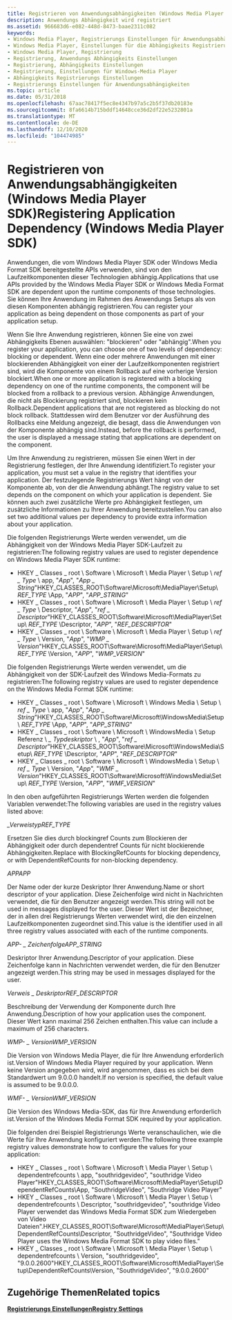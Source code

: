 ```yaml
---
title: Registrieren von Anwendungsabhängigkeiten (Windows Media Player SDK)
description: Anwendungs Abhängigkeit wird registriert
ms.assetid: 966683d6-e082-448d-8473-baae2311c082
keywords:
- Windows Media Player, Registrierungs Einstellungen für Anwendungsabhängigkeiten
- Windows Media Player, Einstellungen für die Abhängigkeits Registrierung
- Windows Media Player, Registrierung
- Registrierung, Anwendungs Abhängigkeits Einstellungen
- Registrierung, Abhängigkeits Einstellungen
- Registrierung, Einstellungen für Windows-Media Player
- Abhängigkeits Registrierungs Einstellungen
- Registrierungs Einstellungen für Anwendungsabhängigkeiten
ms.topic: article
ms.date: 05/31/2018
ms.openlocfilehash: 67aac78417f5ec8e4347b97a5c2b5f37db20183e
ms.sourcegitcommit: 8fa6614b715bddf14648cce36d2df22e5232801a
ms.translationtype: MT
ms.contentlocale: de-DE
ms.lasthandoff: 12/10/2020
ms.locfileid: "104474985"
---
```

# <a name="registering-application-dependency-windows-media-player-sdk"></a><span data-ttu-id="51101-111">Registrieren von Anwendungsabhängigkeiten (Windows Media Player SDK)</span><span class="sxs-lookup"><span data-stu-id="51101-111">Registering Application Dependency (Windows Media Player SDK)</span></span>

<span data-ttu-id="51101-112">Anwendungen, die vom Windows Media Player SDK oder Windows Media Format SDK bereitgestellte APIs verwenden, sind von den Laufzeitkomponenten dieser Technologien abhängig.</span><span class="sxs-lookup"><span data-stu-id="51101-112">Applications that use APIs provided by the Windows Media Player SDK or Windows Media Format SDK are dependent upon the runtime components of those technologies.</span></span> <span data-ttu-id="51101-113">Sie können Ihre Anwendung im Rahmen des Anwendungs Setups als von diesen Komponenten abhängig registrieren.</span><span class="sxs-lookup"><span data-stu-id="51101-113">You can register your application as being dependent on those components as part of your application setup.</span></span>

<span data-ttu-id="51101-114">Wenn Sie Ihre Anwendung registrieren, können Sie eine von zwei Abhängigkeits Ebenen auswählen: "blockieren" oder "abhängig".</span><span class="sxs-lookup"><span data-stu-id="51101-114">When you register your application, you can choose one of two levels of dependency: blocking or dependent.</span></span> <span data-ttu-id="51101-115">Wenn eine oder mehrere Anwendungen mit einer blockierenden Abhängigkeit von einer der Laufzeitkomponenten registriert sind, wird die Komponente von einem Rollback auf eine vorherige Version blockiert.</span><span class="sxs-lookup"><span data-stu-id="51101-115">When one or more application is registered with a blocking dependency on one of the runtime components, the component will be blocked from a rollback to a previous version.</span></span> <span data-ttu-id="51101-116">Abhängige Anwendungen, die nicht als Blockierung registriert sind, blockieren kein Rollback.</span><span class="sxs-lookup"><span data-stu-id="51101-116">Dependent applications that are not registered as blocking do not block rollback.</span></span> <span data-ttu-id="51101-117">Stattdessen wird dem Benutzer vor der Ausführung des Rollbacks eine Meldung angezeigt, die besagt, dass die Anwendungen von der Komponente abhängig sind.</span><span class="sxs-lookup"><span data-stu-id="51101-117">Instead, before the rollback is performed, the user is displayed a message stating that applications are dependent on the component.</span></span>

<span data-ttu-id="51101-118">Um Ihre Anwendung zu registrieren, müssen Sie einen Wert in der Registrierung festlegen, der Ihre Anwendung identifiziert.</span><span class="sxs-lookup"><span data-stu-id="51101-118">To register your application, you must set a value in the registry that identifies your application.</span></span> <span data-ttu-id="51101-119">Der festzulegende Registrierungs Wert hängt von der Komponente ab, von der die Anwendung abhängt.</span><span class="sxs-lookup"><span data-stu-id="51101-119">The registry value to set depends on the component on which your application is dependent.</span></span> <span data-ttu-id="51101-120">Sie können auch zwei zusätzliche Werte pro Abhängigkeit festlegen, um zusätzliche Informationen zu Ihrer Anwendung bereitzustellen.</span><span class="sxs-lookup"><span data-stu-id="51101-120">You can also set two additional values per dependency to provide extra information about your application.</span></span>

<span data-ttu-id="51101-121">Die folgenden Registrierungs Werte werden verwendet, um die Abhängigkeit von der Windows Media Player SDK-Laufzeit zu registrieren:</span><span class="sxs-lookup"><span data-stu-id="51101-121">The following registry values are used to register dependence on Windows Media Player SDK runtime:</span></span>

-   <span data-ttu-id="51101-122">HKEY \_ Classes \_ root \\ Software \\ Microsoft \\ Media Player \\ Setup \\ *ref \_ Type* \\ app, "*App*", "*App \_ String*"</span><span class="sxs-lookup"><span data-stu-id="51101-122">HKEY\_CLASSES\_ROOT\\Software\\Microsoft\\MediaPlayer\\Setup\\ *REF\_TYPE* \\App, "*APP*", "*APP\_STRING*"</span></span>
-   <span data-ttu-id="51101-123">HKEY \_ Classes \_ root \\ Software \\ Microsoft \\ Media Player \\ Setup \\ *ref \_ Type* \\ Descriptor, "*App*", "*ref \_ Descriptor*"</span><span class="sxs-lookup"><span data-stu-id="51101-123">HKEY\_CLASSES\_ROOT\\Software\\Microsoft\\MediaPlayer\\Setup\\ *REF\_TYPE* \\Descriptor, "*APP*", "*REF\_DESCRIPTOR*"</span></span>
-   <span data-ttu-id="51101-124">HKEY \_ Classes \_ root \\ Software \\ Microsoft \\ Media Player \\ Setup \\ *ref \_ Type* \\ Version, "*App*", "*WMP \_ Version*"</span><span class="sxs-lookup"><span data-stu-id="51101-124">HKEY\_CLASSES\_ROOT\\Software\\Microsoft\\MediaPlayer\\Setup\\ *REF\_TYPE* \\Version, "*APP*", "*WMP\_VERSION*"</span></span>

<span data-ttu-id="51101-125">Die folgenden Registrierungs Werte werden verwendet, um die Abhängigkeit von der SDK-Laufzeit des Windows Media-Formats zu registrieren:</span><span class="sxs-lookup"><span data-stu-id="51101-125">The following registry values are used to register dependence on the Windows Media Format SDK runtime:</span></span>

-   <span data-ttu-id="51101-126">HKEY \_ Classes \_ root \\ Software \\ Microsoft \\ Windows Media \\ Setup \\ *ref \_ Type* \\ app, "*App*", "*App \_ String*"</span><span class="sxs-lookup"><span data-stu-id="51101-126">HKEY\_CLASSES\_ROOT\\Software\\Microsoft\\WindowsMedia\\Setup\\ *REF\_TYPE* \\App, "*APP*", "*APP\_STRING*"</span></span>
-   <span data-ttu-id="51101-127">HKEY \_ Classes \_ root \\ Software \\ Microsoft \\ WindowsMedia \\ Setup Referenz \\ *\_ Typdeskriptor* \\ , "*App*", "*ref \_ Descriptor*"</span><span class="sxs-lookup"><span data-stu-id="51101-127">HKEY\_CLASSES\_ROOT\\Software\\Microsoft\\WindowsMedia\\Setup\\ *REF\_TYPE* \\Descriptor, "*APP*", "*REF\_DESCRIPTOR*"</span></span>
-   <span data-ttu-id="51101-128">HKEY \_ Classes \_ root \\ Software \\ Microsoft \\ WindowsMedia \\ Setup \\ *ref \_ Type* \\ Version, "*App*", "*WMF \_ Version*"</span><span class="sxs-lookup"><span data-stu-id="51101-128">HKEY\_CLASSES\_ROOT\\Software\\Microsoft\\WindowsMedia\\Setup\\ *REF\_TYPE* \\Version, "*APP*", "*WMF\_VERSION*"</span></span>

<span data-ttu-id="51101-129">In den oben aufgeführten Registrierungs Werten werden die folgenden Variablen verwendet:</span><span class="sxs-lookup"><span data-stu-id="51101-129">The following variables are used in the registry values listed above:</span></span>

<span data-ttu-id="51101-130">*\_Verweistyp*</span><span class="sxs-lookup"><span data-stu-id="51101-130">*REF\_TYPE*</span></span>

<span data-ttu-id="51101-131">Ersetzen Sie dies durch blockingref Counts zum Blockieren der Abhängigkeit oder durch dependentref Counts für nicht blockierende Abhängigkeiten.</span><span class="sxs-lookup"><span data-stu-id="51101-131">Replace with BlockingRefCounts for blocking dependency, or with DependentRefCounts for non-blocking dependency.</span></span>

<span data-ttu-id="51101-132">*APP*</span><span class="sxs-lookup"><span data-stu-id="51101-132">*APP*</span></span>

<span data-ttu-id="51101-133">Der Name oder der kurze Deskriptor Ihrer Anwendung.</span><span class="sxs-lookup"><span data-stu-id="51101-133">Name or short descriptor of your application.</span></span> <span data-ttu-id="51101-134">Diese Zeichenfolge wird nicht in Nachrichten verwendet, die für den Benutzer angezeigt werden.</span><span class="sxs-lookup"><span data-stu-id="51101-134">This string will not be used in messages displayed for the user.</span></span> <span data-ttu-id="51101-135">Dieser Wert ist der Bezeichner, der in allen drei Registrierungs Werten verwendet wird, die den einzelnen Laufzeitkomponenten zugeordnet sind.</span><span class="sxs-lookup"><span data-stu-id="51101-135">This value is the identifier used in all three registry values associated with each of the runtime components.</span></span>

<span data-ttu-id="51101-136">*APP- \_ Zeichenfolge*</span><span class="sxs-lookup"><span data-stu-id="51101-136">*APP\_STRING*</span></span>

<span data-ttu-id="51101-137">Deskriptor Ihrer Anwendung.</span><span class="sxs-lookup"><span data-stu-id="51101-137">Descriptor of your application.</span></span> <span data-ttu-id="51101-138">Diese Zeichenfolge kann in Nachrichten verwendet werden, die für den Benutzer angezeigt werden.</span><span class="sxs-lookup"><span data-stu-id="51101-138">This string may be used in messages displayed for the user.</span></span>

<span data-ttu-id="51101-139">*Verweis \_ Deskriptor*</span><span class="sxs-lookup"><span data-stu-id="51101-139">*REF\_DESCRIPTOR*</span></span>

<span data-ttu-id="51101-140">Beschreibung der Verwendung der Komponente durch Ihre Anwendung.</span><span class="sxs-lookup"><span data-stu-id="51101-140">Description of how your application uses the component.</span></span> <span data-ttu-id="51101-141">Dieser Wert kann maximal 256 Zeichen enthalten.</span><span class="sxs-lookup"><span data-stu-id="51101-141">This value can include a maximum of 256 characters.</span></span>

<span data-ttu-id="51101-142">*WMP- \_ Version*</span><span class="sxs-lookup"><span data-stu-id="51101-142">*WMP\_VERSION*</span></span>

<span data-ttu-id="51101-143">Die Version von Windows Media Player, die für Ihre Anwendung erforderlich ist.</span><span class="sxs-lookup"><span data-stu-id="51101-143">Version of Windows Media Player required by your application.</span></span> <span data-ttu-id="51101-144">Wenn keine Version angegeben wird, wird angenommen, dass es sich bei dem Standardwert um 9.0.0.0 handelt.</span><span class="sxs-lookup"><span data-stu-id="51101-144">If no version is specified, the default value is assumed to be 9.0.0.0.</span></span>

<span data-ttu-id="51101-145">*WMF- \_ Version*</span><span class="sxs-lookup"><span data-stu-id="51101-145">*WMF\_VERSION*</span></span>

<span data-ttu-id="51101-146">Die Version des Windows Media-SDK, das für Ihre Anwendung erforderlich ist.</span><span class="sxs-lookup"><span data-stu-id="51101-146">Version of the Windows Media Format SDK required by your application.</span></span>

<span data-ttu-id="51101-147">Die folgenden drei Beispiel Registrierungs Werte veranschaulichen, wie die Werte für Ihre Anwendung konfiguriert werden:</span><span class="sxs-lookup"><span data-stu-id="51101-147">The following three example registry values demonstrate how to configure the values for your application:</span></span>

-   <span data-ttu-id="51101-148">HKEY \_ Classes \_ root \\ Software \\ Microsoft \\ Media Player \\ Setup \\ dependentrefcounts \\ app, "southridgevideo", "southridge Video Player"</span><span class="sxs-lookup"><span data-stu-id="51101-148">HKEY\_CLASSES\_ROOT\\Software\\Microsoft\\MediaPlayer\\Setup\\DependentRefCounts\\App, "SouthridgeVideo", "Southridge Video Player"</span></span>
-   <span data-ttu-id="51101-149">HKEY \_ Classes \_ root \\ Software \\ Microsoft \\ Media Player \\ Setup \\ dependentrefcounts \\ Descriptor, "southridgevideo", "southridge Video Player verwendet das Windows Media Format SDK zum Wiedergeben von Video Dateien".</span><span class="sxs-lookup"><span data-stu-id="51101-149">HKEY\_CLASSES\_ROOT\\Software\\Microsoft\\MediaPlayer\\Setup\\DependentRefCounts\\Descriptor, "SouthridgeVideo", "Southridge Video Player uses the Windows Media Format SDK to play video files."</span></span>
-   <span data-ttu-id="51101-150">HKEY \_ Classes \_ root \\ Software \\ Microsoft \\ Media Player \\ Setup \\ dependentrefcounts \\ Version, "southridgevideo", "9.0.0.2600"</span><span class="sxs-lookup"><span data-stu-id="51101-150">HKEY\_CLASSES\_ROOT\\Software\\Microsoft\\MediaPlayer\\Setup\\DependentRefCounts\\Version, "SouthridgeVideo", "9.0.0.2600"</span></span>

## <a name="related-topics"></a><span data-ttu-id="51101-151">Zugehörige Themen</span><span class="sxs-lookup"><span data-stu-id="51101-151">Related topics</span></span>

<dl> <dt>

[<span data-ttu-id="51101-152">**Registrierungs Einstellungen**</span><span class="sxs-lookup"><span data-stu-id="51101-152">**Registry Settings**</span></span>](registry-settings.md)
</dt> </dl>

 

 




